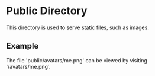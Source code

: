# Public Directory
This directory is used to serve static files, such as images.
## Example
The file 'public/avatars/me.png' can be viewed by visiting '/avatars/me.png'.
